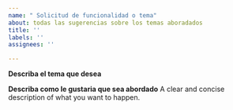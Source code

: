 ```yaml
---
name: " Solicitud de funcionalidad o tema"
about: todas las sugerencias sobre los temas aboradados
title: ''
labels: ''
assignees: ''

---
```


**Describa el tema que desea**


**Describa como le gustaria que sea abordado**
A clear and concise description of what you want to happen.
